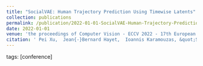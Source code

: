 ```yaml
---
title: "SocialVAE: Human Trajectory Prediction Using Timewise Latents"
collection: publications
permalink: /publication/2022-01-01-SocialVAE-Human-Trajectory-Prediction-Using-Timewise-Latents
date: 2022-01-01
venue: 'the proceedings of Computer Vision - ECCV 2022 - 17th European Conference, Tel Aviv, Israel, October 23-27, 2022, Proceedings, Part IV'
citation: ' Pei Xu,  Jean{-}Bernard Hayet,  Ioannis Karamouzas, &quot;SocialVAE: Human Trajectory Prediction Using Timewise Latents.&quot; the proceedings of Computer Vision - ECCV 2022 - 17th European Conference, Tel Aviv, Israel, October 23-27, 2022, Proceedings, Part IV, 2022.'
---
```

tags: [conference]
